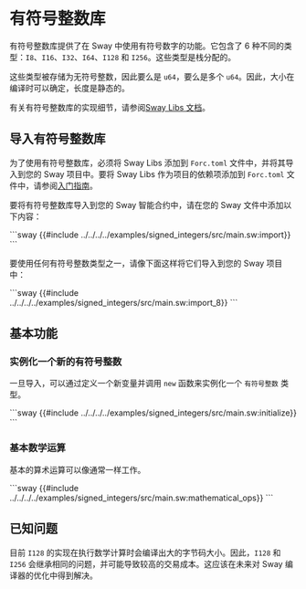 # 有符号整数库

有符号整数库提供了在 Sway 中使用有符号数字的功能。它包含了 6 种不同的类型：`I8`、`I16`、`I32`、`I64`、`I128` 和 `I256`。这些类型是栈分配的。

这些类型被存储为无符号整数，因此要么是 `u64`，要么是多个 `u64`。因此，大小在编译时可以确定，长度是静态的。

有关有符号整数库的实现细节，请参阅[Sway Libs 文档](https://fuellabs.github.io/sway-libs/master/sway_libs/signed_integers/index.html)。

## 导入有符号整数库

为了使用有符号整数库，必须将 Sway Libs 添加到 `Forc.toml` 文件中，并将其导入到您的 Sway 项目中。要将 Sway Libs 作为项目的依赖项添加到 `Forc.toml` 文件中，请参阅[入门指南](../getting_started/index.md)。

要将有符号整数库导入到您的 Sway 智能合约中，请在您的 Sway 文件中添加以下内容：

\```sway
{{#include ../../../../examples/signed_integers/src/main.sw:import}}
\```

要使用任何有符号整数类型之一，请像下面这样将它们导入到您的 Sway 项目中：

\```sway
{{#include ../../../../examples/signed_integers/src/main.sw:import_8}}
\```

## 基本功能

### 实例化一个新的有符号整数

一旦导入，可以通过定义一个新变量并调用 `new` 函数来实例化一个 `有符号整数` 类型。

\```sway
{{#include ../../../../examples/signed_integers/src/main.sw:initialize}}
\```

### 基本数学运算

基本的算术运算可以像通常一样工作。

\```sway
{{#include ../../../../examples/signed_integers/src/main.sw:mathematical_ops}}
\```

## 已知问题

目前 `I128` 的实现在执行数学计算时会编译出大的字节码大小。因此，`I128` 和 `I256` 会继承相同的问题，并可能导致较高的交易成本。这应该在未来对 Sway 编译器的优化中得到解决。
